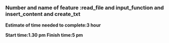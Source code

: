 ### Number and name of feature :read_file and input_function and insert_content and create_txt

**Estimate of time needed to complete:3 hour**

**Start time:1.30 pm**
**Finish time:5 pm**
